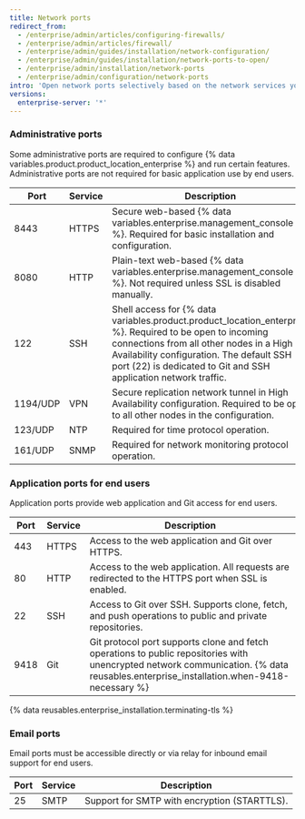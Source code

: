 ```yaml
---
title: Network ports
redirect_from:
  - /enterprise/admin/articles/configuring-firewalls/
  - /enterprise/admin/articles/firewall/
  - /enterprise/admin/guides/installation/network-configuration/
  - /enterprise/admin/guides/installation/network-ports-to-open/
  - /enterprise/admin/installation/network-ports
  - /enterprise/admin/configuration/network-ports
intro: 'Open network ports selectively based on the network services you need to expose for administrators, end users, and email support.'
versions:
  enterprise-server: '*'
---
```


### Administrative ports

Some administrative ports are required to configure {% data variables.product.product_location_enterprise %} and run certain features. Administrative ports are not required for basic application use by end users.

| Port     | Service | Description                                                                                                                                                                                                                                                            |
| -------- | ------- | ---------------------------------------------------------------------------------------------------------------------------------------------------------------------------------------------------------------------------------------------------------------------- |
| 8443     | HTTPS   | Secure web-based {% data variables.enterprise.management_console %}. Required for basic installation and configuration.                                                                                                                                                |
| 8080     | HTTP    | Plain-text web-based {% data variables.enterprise.management_console %}. Not required unless SSL is disabled manually.                                                                                                                                                 |
| 122      | SSH     | Shell access for {% data variables.product.product_location_enterprise %}. Required to be open to incoming connections from all other nodes in a High Availability configuration. The default SSH port (22) is dedicated to Git and SSH application network traffic. |
| 1194/UDP | VPN     | Secure replication network tunnel in High Availability configuration. Required to be open to all other nodes in the configuration.                                                                                                                                     |
| 123/UDP  | NTP     | Required for time protocol operation.                                                                                                                                                                                                                                  |
| 161/UDP  | SNMP    | Required for network monitoring protocol operation.                                                                                                                                                                                                                    |

### Application ports for end users

Application ports provide web application and Git access for end users.

| Port | Service | Description                                                                                                                                                                           |
| ---- | ------- | ------------------------------------------------------------------------------------------------------------------------------------------------------------------------------------- |
| 443  | HTTPS   | Access to the web application and Git over HTTPS.                                                                                                                                     |
| 80   | HTTP    | Access to the web application. All requests are redirected to the HTTPS port when SSL is enabled.                                                                                     |
| 22   | SSH     | Access to Git over SSH. Supports clone, fetch, and push operations to public and private repositories.                                                                                |
| 9418 | Git     | Git protocol port supports clone and fetch operations to public repositories with unencrypted network communication. {% data reusables.enterprise_installation.when-9418-necessary %}

{% data reusables.enterprise_installation.terminating-tls %}

### Email ports

Email ports must be accessible directly or via relay for inbound email support for end users.

| Port | Service | Description                                  |
| ---- | ------- | -------------------------------------------- |
| 25   | SMTP    | Support for SMTP with encryption (STARTTLS). |
